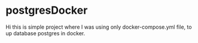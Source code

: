 # postgresDocker
Hi this is simple project where I was using only docker-compose.yml file, to up database postgres in docker. 
